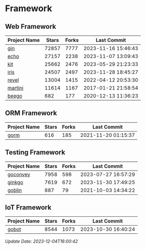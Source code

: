 # Framework

## Web Framework
| Project Name | Stars | Forks | Last Commit |
| ------------ | ----- | ----- | ----------- |
| [gin](https://github.com/gin-gonic/gin) | 72857 | 7777 | 2023-11-16 15:46:43 |
| [echo](https://github.com/labstack/echo) | 27157 | 2238 | 2023-11-07 13:09:43 |
| [kit](https://github.com/go-kit/kit) | 25662 | 2476 | 2023-05-29 21:23:33 |
| [iris](https://github.com/kataras/iris) | 24507 | 2497 | 2023-11-28 18:45:27 |
| [revel](https://github.com/revel/revel) | 13004 | 1415 | 2022-04-12 20:53:30 |
| [martini](https://github.com/go-martini/martini) | 11614 | 1167 | 2017-01-21 21:58:54 |
| [beego](https://github.com/astaxie/beego) | 682 | 177 | 2020-12-13 11:36:23 |

## ORM Framework
| Project Name | Stars | Forks | Last Commit |
| ------------ | ----- | ----- | ----------- |
| [gorm](https://github.com/jinzhu/gorm) | 616 | 185 | 2021-11-20 01:15:37 |

## Testing Framework
| Project Name | Stars | Forks | Last Commit |
| ------------ | ----- | ----- | ----------- |
| [goconvey](https://github.com/smartystreets/goconvey) | 7958 | 598 | 2023-07-27 16:57:29 |
| [ginkgo](https://github.com/onsi/ginkgo) | 7619 | 672 | 2023-11-30 17:49:25 |
| [goblin](https://github.com/franela/goblin) | 887 | 79 | 2021-10-03 14:34:22 |

## IoT Framework
| Project Name | Stars | Forks | Last Commit |
| ------------ | ----- | ----- | ----------- |
| [gobot](https://github.com/hybridgroup/gobot) | 8544 | 1073 | 2023-10-30 16:40:24 |

*Update Date: 2023-12-04T16:00:42*